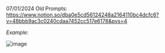 07/01/2024 Old Prompts: https://www.notion.so/dba0e5cd56124248a2164110bc4dcfc6?v=48bbb9ac3c0240cdaa7452cc517e6178&pvs=4

*Example*:

![image](https://github.com/NDAR123909/Prompt-Hub-Fine-Tuning-Edits/assets/149982776/afa21cd1-644f-4f1d-839e-04218f800a1d)
